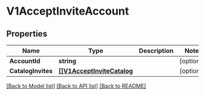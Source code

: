 # V1AcceptInviteAccount

## Properties

Name | Type | Description | Notes
------------ | ------------- | ------------- | -------------
**AccountId** | **string** |  | [optional] 
**CatalogInvites** | [**[]V1AcceptInviteCatalog**](v1AcceptInviteCatalog.md) |  | [optional] 

[[Back to Model list]](../README.md#documentation-for-models) [[Back to API list]](../README.md#documentation-for-api-endpoints) [[Back to README]](../README.md)


